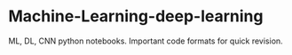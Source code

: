 # Machine-Learning-deep-learning
ML, DL, CNN python notebooks. Important code formats for quick revision.


